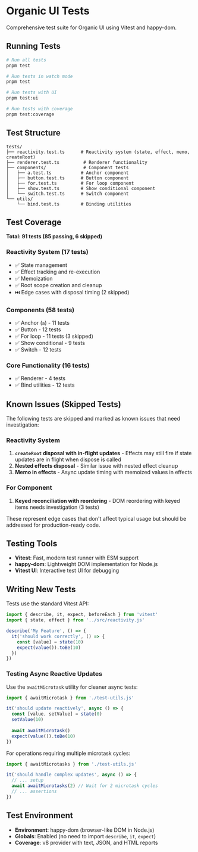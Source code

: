 # Organic UI Tests

Comprehensive test suite for Organic UI using Vitest and happy-dom.

## Running Tests

```bash
# Run all tests
pnpm test

# Run tests in watch mode
pnpm test

# Run tests with UI
pnpm test:ui

# Run tests with coverage
pnpm test:coverage
```

## Test Structure

```
tests/
├── reactivity.test.ts      # Reactivity system (state, effect, memo, createRoot)
├── renderer.test.ts         # Renderer functionality
├── components/              # Component tests
│   ├── a.test.ts           # Anchor component
│   ├── button.test.ts      # Button component
│   ├── for.test.ts         # For loop component
│   ├── show.test.ts        # Show conditional component
│   └── switch.test.ts      # Switch component
└── utils/
    └── bind.test.ts        # Binding utilities
```

## Test Coverage

**Total: 91 tests (85 passing, 6 skipped)**

### Reactivity System (17 tests)
- ✅ State management
- ✅ Effect tracking and re-execution
- ✅ Memoization
- ✅ Root scope creation and cleanup
- ⏭️ Edge cases with disposal timing (2 skipped)

### Components (58 tests)
- ✅ Anchor (`a`) - 11 tests
- ✅ Button - 12 tests
- ✅ For loop - 11 tests (3 skipped)
- ✅ Show conditional - 9 tests
- ✅ Switch - 12 tests

### Core Functionality (16 tests)
- ✅ Renderer - 4 tests
- ✅ Bind utilities - 12 tests

## Known Issues (Skipped Tests)

The following tests are skipped and marked as known issues that need investigation:

### Reactivity System
1. **`createRoot` disposal with in-flight updates** - Effects may still fire if state updates are in flight when dispose is called
2. **Nested effects disposal** - Similar issue with nested effect cleanup
3. **Memo in effects** - Async update timing with memoized values in effects

### For Component
1. **Keyed reconciliation with reordering** - DOM reordering with keyed items needs investigation (3 tests)

These represent edge cases that don't affect typical usage but should be addressed for production-ready code.

## Testing Tools

- **Vitest**: Fast, modern test runner with ESM support
- **happy-dom**: Lightweight DOM implementation for Node.js
- **Vitest UI**: Interactive test UI for debugging

## Writing New Tests

Tests use the standard Vitest API:

```typescript
import { describe, it, expect, beforeEach } from 'vitest'
import { state, effect } from '../src/reactivity.js'

describe('My Feature', () => {
  it('should work correctly', () => {
    const [value] = state(10)
    expect(value()).toBe(10)
  })
})
```

### Testing Async Reactive Updates

Use the `awaitMicrotask` utility for cleaner async tests:

```typescript
import { awaitMicrotask } from './test-utils.js'

it('should update reactively', async () => {
  const [value, setValue] = state(0)
  setValue(10)
  
  await awaitMicrotask()
  expect(value()).toBe(10)
})
```

For operations requiring multiple microtask cycles:

```typescript
import { awaitMicrotasks } from './test-utils.js'

it('should handle complex updates', async () => {
  // ... setup
  await awaitMicrotasks(2) // Wait for 2 microtask cycles
  // ... assertions
})
```

## Test Environment

- **Environment**: happy-dom (browser-like DOM in Node.js)
- **Globals**: Enabled (no need to import `describe`, `it`, `expect`)
- **Coverage**: v8 provider with text, JSON, and HTML reports
